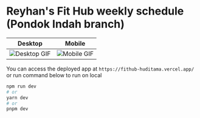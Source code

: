 # Reyhan's Fit Hub weekly schedule (Pondok Indah branch)

| Desktop         | Mobile          |
| --------------- | --------------- |
| ![Desktop GIF](https://media4.giphy.com/media/v1.Y2lkPTc5MGI3NjExazRhdTMyZjRlczg4Z21qbXQ2aWh3MG9sd3M0dDFua2psaWhucTlzdSZlcD12MV9pbnRlcm5hbF9naWZfYnlfaWQmY3Q9Zw/qFywdbGM3PXYduBNwa/giphy.gif) | ![Mobile GIF](https://media1.giphy.com/media/v1.Y2lkPTc5MGI3NjExeDF1b2VrdjBkMXBibHhibjF1MGhkaHV5dDQ5NTF6amljcjJ2ejA2cCZlcD12MV9pbnRlcm5hbF9naWZfYnlfaWQmY3Q9Zw/1w7EDJXVqhTD3Al43R/giphy.gif) |

You can access the deployed app at ```https://fithub-huditama.vercel.app/``` or run command below to run on local

```bash
npm run dev
# or
yarn dev
# or
pnpm dev
```
